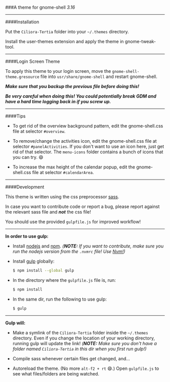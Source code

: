 ###A theme for gnome-shell _3.16_

---

####Installation

Put the `Ciliora-Tertia` folder into your `~/.themes` directory.

Install the user-themes extension and apply the theme in gnome-tweak-tool.

---

####Login Screen Theme

To apply this theme to your login screen, move the `gnome-shell-theme.gresource` file into `usr/share/gnome-shell` and restart gnome-shell.

__*Make sure that you backup the previous file before doing this!*__

__*Be very careful when doing this! You could potentially break GDM and have a hard time logging back in if you screw up.*__

---

####Tips

* To get rid of the overview background pattern, edit the gnome-shell.css file at selector `#overview`.

* To remove/change the activities icon, edit the gnome-shell.css file at selector `#panelActivities`. If you don't want to use an icon here, just get rid of that selector. The `menu-icons` folder contains a bunch of icons that you can try. :smile:

* To increase the max height of the calendar popup, edit the gnome-shell.css file at selector `#calendarArea`.

---

####Development

This theme is written using the css preprocessor [sass](http://sass-lang.com/).

In case you want to contribute code or report a bug, please report against the relevant sass file and **_not_** the css file!

You should use the provided `gulpfile.js` for improved workflow!

---

__In order to use gulp:__

* Install [nodejs](https://nodejs.org/) and [npm](https://www.npmjs.com/). *(__NOTE:__ If you want to contribute, make sure you run the nodejs version from the `.nvmrc` file!
Use [Nvm!](https://github.com/creationix/nvm))*

* Install [gulp](http://gulpjs.com/) globally:
    ```sh
    $ npm install --global gulp
    ```

* In the directory where the `gulpfile.js` file is, run:
    ```sh
    $ npm install
    ```

* In the same dir, run the following to use gulp:
    ```sh
    $ gulp
    ```

---

__Gulp will:__

* Make a symlink of the `Ciliora-Tertia` folder inside the `~/.themes` directory. Even if you change the location of your working directory, running gulp will update the link! *(__NOTE:__ Make sure you don't have a folder named `Ciliora-Tertia` in this dir when you first run gulp!)*

* Compile sass whenever certain files get changed, and...

* Autoreload the theme. (No more `alt-f2 + rt` :smile:.) Open `gulpfile.js` to see what files/folders are being watched.
